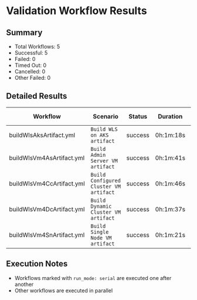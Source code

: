 # Validation Workflow Results

## Summary
- Total Workflows: 5
- Successful: 5
- Failed: 0
- Timed Out: 0
- Cancelled: 0
- Other Failed: 0

## Detailed Results

| Workflow | Scenario | Status | Duration | Run URL |
|----------|----------|---------|-----------|----------|
| buildWlsAksArtifact.yml | `Build WLS on AKS artifact` | success | 0h:1m:18s | [View Run](https://github.com/oracle/weblogic-azure/actions/runs/17197553494) |
| buildWlsVm4AsArtifact.yml | `Build Admin Server VM artifact` | success | 0h:1m:41s | [View Run](https://github.com/oracle/weblogic-azure/actions/runs/17197555072) |
| buildWlsVm4CcArtifact.yml | `Build Configured Cluster VM artifact` | success | 0h:1m:46s | [View Run](https://github.com/oracle/weblogic-azure/actions/runs/17197556638) |
| buildWlsVm4DcArtifact.yml | `Build Dynamic Cluster VM artifact` | success | 0h:1m:37s | [View Run](https://github.com/oracle/weblogic-azure/actions/runs/17197558211) |
| buildWlsVm4SnArtifact.yml | `Build Single Node VM artifact` | success | 0h:1m:21s | [View Run](https://github.com/oracle/weblogic-azure/actions/runs/17197559751) |


## Execution Notes
- Workflows marked with `run_mode: serial` are executed one after another
- Other workflows are executed in parallel
